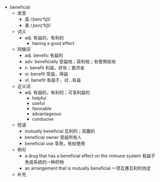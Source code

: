 - beneficial
  - 发音
    - 英 /ˌbenɪ'fɪʃl/
    - 美 /,bɛnɪ'fɪʃl/
  - 词义
    - adj. 有益的，有利的
      - having a good effect
  - 同根词
    - adj. benefic 有益的
    - adv. beneficially 受益地；获利地；有使用权地
    - n. benefit 利益，好处；救济金
    - vi. benefit 受益，得益
    - vt. benefit 有益于，对…有益
  - 近义词
    - adj. 有益的，有利的；可享利益的
      - helpful
      - useful
      - favorable
      - advantageous
      - conducive
  - 短语
    - mutually beneficial 互利的；双赢的
    - beneficial owner 受益所有人
    - beneficial use 享用，有权使用
  - 例句
    - a drug that has a beneficial effect on the immune system 有益于免疫系统的一种药物
    - an arrangement that is mutually beneficial 一项互惠互利的协定
  - 补充